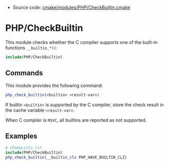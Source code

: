 <!-- This is auto-generated file. -->
* Source code: [cmake/modules/PHP/CheckBuiltin.cmake](https://github.com/petk/php-build-system/blob/master/cmake/cmake/modules/PHP/CheckBuiltin.cmake)

# PHP/CheckBuiltin

This module checks whether the C compiler supports one of the built-in functions
`__builtin_*()`:

```cmake
include(PHP/CheckBuiltin)
```

## Commands

This module provides the following command:

```cmake
php_check_builtin(<builtin> <result-var>)
```

If builtin `<builtin>` is supported by the C compiler, store the check result in
the cache variable `<result-var>`.

When C compiler is `MSVC`, all builtins are reported as not supported.

## Examples

```cmake
# CMakeLists.txt
include(PHP/CheckBuiltin)
php_check_builtin(__builtin_clz PHP_HAVE_BUILTIN_CLZ)
```
